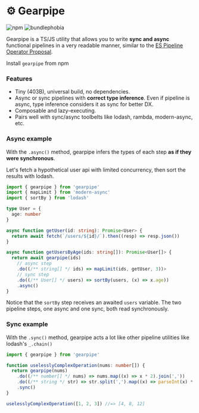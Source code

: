 # ⚙️ Gearpipe

![npm](https://img.shields.io/npm/v/gearpipe?style=flat-square) ![bundlephobia](https://img.shields.io/bundlephobia/minzip/gearpipe?style=flat-square)

Gearpipe is a TS/JS utility that allows you to write **sync and async** functional pipelines in a very readable manner, similar to the [ES Pipeline Operator Proposal](https://github.com/tc39/proposal-pipeline-operator).

Install `gearpipe` from npm

### Features

- Tiny (403B), universal build, no dependencies.
- Async or sync pipelines with **correct type inference**. Even if pipeline is async, type inference considers it as sync for better DX.
- Composable and lazy-executing.
- Pairs well with sync/async toolbelts like lodash, rambda, modern-async, etc.

### Async example

With the `.async()` method, gearpipe infers the types of each step **as if they were synchronous**.

Let's fetch a hypothetical user api with limited concurrency, then sort the results with lodash.

```ts
import { gearpipe } from 'gearpipe'
import { mapLimit } from 'modern-async'
import { sortBy } from 'lodash'

type User = {
  age: number
}

async function getUser(id: string): Promise<User> {
  return await fetch(`/users/${id}/`).then((resp) => resp.json())
}

async function getUsersByAge(ids: string[]): Promise<User[]> {
  return await gearpipe(ids)
    // async step
    .do((/** string[] */ ids) => mapLimit(ids, getUser, 3))>
    // sync step
    .do((/** User[] */ users) => sortBy(users, (x) => x.age))
    .async()
}
```

Notice that the `sortBy` step receives an awaited `users` variable. The two pipeline steps, one async and one sync, both read synchronously.

### Sync example

With the `.sync()` method, gearpipe acts a lot like other pipeline utilities like lodash's `_.chain()`

```ts
import { gearpipe } from 'gearpipe'

function uselesslyComplexOperation(nums: number[]) {
  return gearpipe(nums)
    .do((/** number[] */ nums) => nums.map((x) => x * 2).join(','))
    .do((/** string */ str) => str.split(',').map((x) => parseInt(x) * 2))
    .sync()
}

uselesslyComplexOperation([1, 2, 3]) //=> [4, 8, 12]
```
